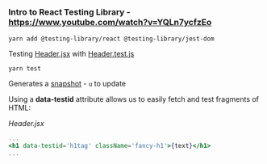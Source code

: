 ### Intro to React Testing Library - https://www.youtube.com/watch?v=YQLn7ycfzEo

`yarn add @testing-library/react @testing-library/jest-dom`

Testing [Header.jsx](./src/Header.jsx) with [Header.test.js](./src/Header.test.js) 

`yarn test`

Generates a [snapshot](./src/__snapshots__/Header.test.js.snap) - `u` to update

Using a **data-testid** attribute allows us to easily fetch and test fragments of HTML:

_Header.jsx_

```jsx
...
<h1 data-testid='h1tag' className='fancy-h1'>{text}</h1>
...
```



